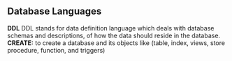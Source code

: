 ## Database Languages
**DDL**
DDL stands for data definition language which deals with database schemas and descriptions, of how the data should reside in the database.
**CREATE:** to create a database and its objects like (table, index, views, store procedure, function, and triggers)
